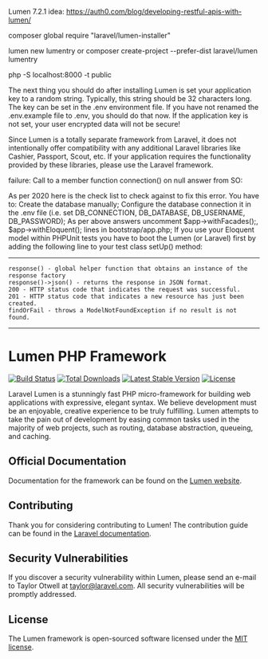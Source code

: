 Lumen 7.2.1
idea:
https://auth0.com/blog/developing-restful-apis-with-lumen/

composer global require "laravel/lumen-installer"

lumen new lumentry
or
composer create-project --prefer-dist laravel/lumen lumentry

php -S localhost:8000 -t public

The next thing you should do after installing Lumen is set your application key to a random string. Typically, this string should be 32 characters long. The key can be set in the .env environment file. If you have not renamed the .env.example file to .env, you should do that now. If the application key is not set, your user encrypted data will not be secure!

Since Lumen is a totally separate framework from Laravel, it does not intentionally offer compatibility with any additional Laravel libraries like Cashier, Passport, Scout, etc. If your application requires the functionality provided by these libraries, please use the Laravel framework.

failure:
Call to a member function connection() on null
answer from SO:

As per 2020 here is the check list to check against to fix this error.
You have to:
Create the database manually;
Configure the database connection it in the .env file (i.e. set DB_CONNECTION, DB_DATABASE, DB_USERNAME, DB_PASSWORD);
As per above answers uncomment $app->withFacades();, $app->withEloquent(); lines in bootstrap/app.php;
If you use your Eloquent model within PHPUnit tests you have to boot the Lumen (or Laravel) first by adding the following line to your test class setUp() method:

---

    response() - global helper function that obtains an instance of the response factory
    response()->json() - returns the response in JSON format.
    200 - HTTP status code that indicates the request was successful.
    201 - HTTP status code that indicates a new resource has just been created.
    findOrFail - throws a ModelNotFoundException if no result is not found.

---

# Lumen PHP Framework

[![Build Status](https://travis-ci.org/laravel/lumen-framework.svg)](https://travis-ci.org/laravel/lumen-framework)
[![Total Downloads](https://poser.pugx.org/laravel/lumen-framework/d/total.svg)](https://packagist.org/packages/laravel/lumen-framework)
[![Latest Stable Version](https://poser.pugx.org/laravel/lumen-framework/v/stable.svg)](https://packagist.org/packages/laravel/lumen-framework)
[![License](https://poser.pugx.org/laravel/lumen-framework/license.svg)](https://packagist.org/packages/laravel/lumen-framework)

Laravel Lumen is a stunningly fast PHP micro-framework for building web applications with expressive, elegant syntax. We believe development must be an enjoyable, creative experience to be truly fulfilling. Lumen attempts to take the pain out of development by easing common tasks used in the majority of web projects, such as routing, database abstraction, queueing, and caching.

## Official Documentation

Documentation for the framework can be found on the [Lumen website](https://lumen.laravel.com/docs).

## Contributing

Thank you for considering contributing to Lumen! The contribution guide can be found in the [Laravel documentation](https://laravel.com/docs/contributions).

## Security Vulnerabilities

If you discover a security vulnerability within Lumen, please send an e-mail to Taylor Otwell at taylor@laravel.com. All security vulnerabilities will be promptly addressed.

## License

The Lumen framework is open-sourced software licensed under the [MIT license](https://opensource.org/licenses/MIT).
